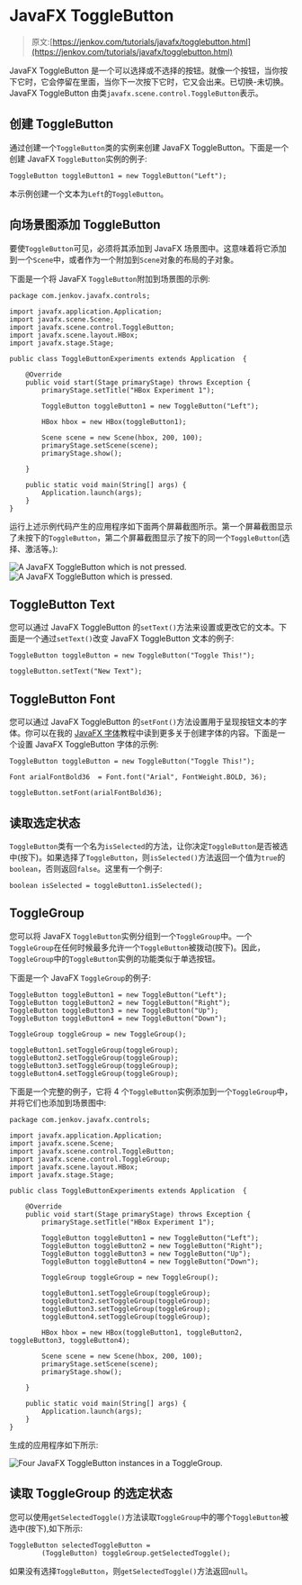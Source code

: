 # JavaFX ToggleButton

> 原文:[https://jenkov.com/tutorials/javafx/togglebutton.html](https://jenkov.com/tutorials/javafx/togglebutton.html)

JavaFX ToggleButton 是一个可以选择或不选择的按钮。就像一个按钮，当你按下它时，它会停留在里面，当你下一次按下它时，它又会出来。已切换-未切换。JavaFX ToggleButton 由类`javafx.scene.control.ToggleButton`表示。

## 创建 ToggleButton

通过创建一个`ToggleButton`类的实例来创建 JavaFX ToggleButton。下面是一个创建 JavaFX `ToggleButton`实例的例子:

```
ToggleButton toggleButton1 = new ToggleButton("Left");

```

本示例创建一个文本为`Left`的`ToggleButton`。

## 向场景图添加 ToggleButton

要使`ToggleButton`可见，必须将其添加到 JavaFX 场景图中。这意味着将它添加到一个`Scene`中，或者作为一个附加到`Scene`对象的布局的子对象。

下面是一个将 JavaFX `ToggleButton`附加到场景图的示例:

```
package com.jenkov.javafx.controls;

import javafx.application.Application;
import javafx.scene.Scene;
import javafx.scene.control.ToggleButton;
import javafx.scene.layout.HBox;
import javafx.stage.Stage;

public class ToggleButtonExperiments extends Application  {

    @Override
    public void start(Stage primaryStage) throws Exception {
        primaryStage.setTitle("HBox Experiment 1");

        ToggleButton toggleButton1 = new ToggleButton("Left");

        HBox hbox = new HBox(toggleButton1);

        Scene scene = new Scene(hbox, 200, 100);
        primaryStage.setScene(scene);
        primaryStage.show();

    }

    public static void main(String[] args) {
        Application.launch(args);
    }
}

```

运行上述示例代码产生的应用程序如下面两个屏幕截图所示。第一个屏幕截图显示了未按下的`ToggleButton`，第二个屏幕截图显示了按下的同一个`ToggleButton`(选择、激活等。):

![A JavaFX ToggleButton which is not pressed.](../Images/ca83dff38ebe104ba492f637e24ef7c0.png) ![A JavaFX ToggleButton which is pressed.](../Images/d22e9052f42d34e495564f5218ab0113.png)

## ToggleButton Text

您可以通过 JavaFX ToggleButton 的`setText()`方法来设置或更改它的文本。下面是一个通过`setText()`改变 JavaFX ToggleButton 文本的例子:

```
ToggleButton toggleButton = new ToggleButton("Toggle This!");

toggleButton.setText("New Text");

```

## ToggleButton Font

您可以通过 JavaFX ToggleButton 的`setFont()`方法设置用于呈现按钮文本的字体。你可以在我的 [JavaFX 字体](fonts.html)教程中读到更多关于创建字体的内容。下面是一个设置 JavaFX ToggleButton 字体的示例:

```
ToggleButton toggleButton = new ToggleButton("Toggle This!");

Font arialFontBold36  = Font.font("Arial", FontWeight.BOLD, 36);

toggleButton.setFont(arialFontBold36);

```

## 读取选定状态

`ToggleButton`类有一个名为`isSelected`的方法，让你决定`ToggleButton`是否被选中(按下)。如果选择了`ToggleButton`，则`isSelected()`方法返回一个值为`true`的`boolean`，否则返回`false`。这里有一个例子:

```
boolean isSelected = toggleButton1.isSelected();

```

## ToggleGroup

您可以将 JavaFX `ToggleButton`实例分组到一个`ToggleGroup`中。一个`ToggleGroup`在任何时候最多允许一个`ToggleButton`被拨动(按下)。因此，`ToggleGroup`中的`ToggleButton`实例的功能类似于单选按钮。

下面是一个 JavaFX `ToggleGroup`的例子:

```
ToggleButton toggleButton1 = new ToggleButton("Left");
ToggleButton toggleButton2 = new ToggleButton("Right");
ToggleButton toggleButton3 = new ToggleButton("Up");
ToggleButton toggleButton4 = new ToggleButton("Down");

ToggleGroup toggleGroup = new ToggleGroup();

toggleButton1.setToggleGroup(toggleGroup);
toggleButton2.setToggleGroup(toggleGroup);
toggleButton3.setToggleGroup(toggleGroup);
toggleButton4.setToggleGroup(toggleGroup);

```

下面是一个完整的例子，它将 4 个`ToggleButton`实例添加到一个`ToggleGroup`中，并将它们也添加到场景图中:

```
package com.jenkov.javafx.controls;

import javafx.application.Application;
import javafx.scene.Scene;
import javafx.scene.control.ToggleButton;
import javafx.scene.control.ToggleGroup;
import javafx.scene.layout.HBox;
import javafx.stage.Stage;

public class ToggleButtonExperiments extends Application  {

    @Override
    public void start(Stage primaryStage) throws Exception {
        primaryStage.setTitle("HBox Experiment 1");

        ToggleButton toggleButton1 = new ToggleButton("Left");
        ToggleButton toggleButton2 = new ToggleButton("Right");
        ToggleButton toggleButton3 = new ToggleButton("Up");
        ToggleButton toggleButton4 = new ToggleButton("Down");

        ToggleGroup toggleGroup = new ToggleGroup();

        toggleButton1.setToggleGroup(toggleGroup);
        toggleButton2.setToggleGroup(toggleGroup);
        toggleButton3.setToggleGroup(toggleGroup);
        toggleButton4.setToggleGroup(toggleGroup);

        HBox hbox = new HBox(toggleButton1, toggleButton2, toggleButton3, toggleButton4);

        Scene scene = new Scene(hbox, 200, 100);
        primaryStage.setScene(scene);
        primaryStage.show();

    }

    public static void main(String[] args) {
        Application.launch(args);
    }
}

```

生成的应用程序如下所示:

![Four JavaFX ToggleButton instances in a ToggleGroup.](../Images/d72d2310034b12f0dafb40809f2413ab.png)

## 读取 ToggleGroup 的选定状态

您可以使用`getSelectedToggle()`方法读取`ToggleGroup`中的哪个`ToggleButton`被选中(按下),如下所示:

```
ToggleButton selectedToggleButton =
        (ToggleButton) toggleGroup.getSelectedToggle();

```

如果没有选择`ToggleButton`，则`getSelectedToggle()`方法返回`null`。